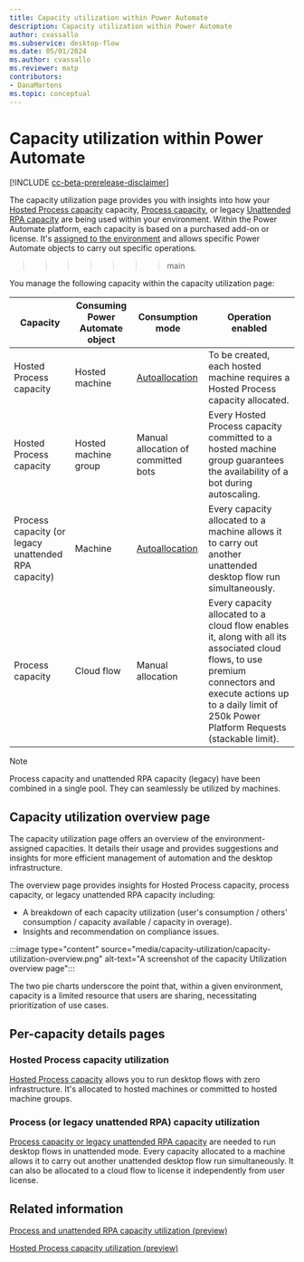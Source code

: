 ```yaml
---
title: Capacity utilization within Power Automate
description: Capacity utilization within Power Automate
author: cvassallo
ms.subservice: desktop-flow
ms.date: 05/01/2024
ms.author: cvassallo
ms.reviewer: matp
contributors:
- DanaMartens
ms.topic: conceptual
---
```


# Capacity utilization within Power Automate

[!INCLUDE [cc-beta-prerelease-disclaimer](actions-reference/includes/cc-beta-prerelease-disclaimer.md)]

The capacity utilization page provides you with insights into how your [Hosted Process capacity](/power-platform/admin/power-automate-licensing/add-ons#hosted-rpa-add-on) capacity, [Process capacity](/power-platform/admin/power-automate-licensing/types), or legacy [Unattended RPA capacity](/power-platform/admin/power-automate-licensing/add-ons#unattended-rpa-add-on) are being used within your environment. Within the Power Automate platform, each capacity is based on a purchased add-on or license. It's [assigned to the environment](/power-platform/admin/capacity-add-on#allocate-or-change-capacity-in-an-environment) and allows specific Power Automate objects to carry out specific operations.
>>>>>>> main

You manage the following capacity within the capacity utilization page:

|Capacity|Consuming Power Automate object|Consumption mode|Operation enabled|
|----|--------------------|----|----|
|Hosted Process capacity|Hosted machine|[Autoallocation](# "Hosted Process capacity is autoallocated to the hosted machine at its creation.")|To be created, each hosted machine requires a Hosted Process capacity allocated.|
|Hosted Process capacity|Hosted machine group|Manual allocation of committed bots|Every Hosted Process capacity committed to a hosted machine group guarantees the availability of a bot during autoscaling.|
|Process capacity (or legacy unattended RPA capacity)|Machine|[Autoallocation](# "Capacity is autoallocated to the machine at unattended desktop flow run time.")|Every capacity allocated to a machine allows it to carry out another unattended desktop flow run simultaneously.|
|Process capacity|Cloud flow|Manual allocation|Every capacity allocated to a cloud flow enables it, along with all its associated cloud flows, to use premium connectors and execute actions up to a daily limit of 250k Power Platform Requests (stackable limit).|

> [!NOTE]
>
> Process capacity and unattended RPA capacity (legacy) have been combined in a single pool. They can seamlessly be utilized by machines.

## Capacity utilization overview page

The capacity utilization page offers an overview of the environment-assigned capacities. It details their usage and provides suggestions and insights for more efficient management of automation and the desktop infrastructure.

The overview page provides insights for Hosted Process capacity, process capacity, or legacy unattended RPA capacity including:

- A breakdown of each capacity utilization (user's consumption / others' consumption / capacity available / capacity in overage).
- Insights and recommendation on compliance issues.

:::image type="content" source="media/capacity-utilization/capacity-utilization-overview.png" alt-text="A screenshot of the capacity Utilization overview page":::

The two pie charts underscore the point that, within a given environment, capacity is a limited resource that users are sharing, necessitating prioritization of use cases.

## Per-capacity details pages

### Hosted Process capacity utilization

[Hosted Process capacity](capacity-utilization-hosted.md) allows you to run desktop flows with zero infrastructure. It's allocated to hosted machines or committed to hosted machine groups.

### Process (or legacy unattended RPA) capacity utilization

[Process capacity or legacy unattended RPA capacity](capacity-utilization-process.md) are needed to run desktop flows in unattended mode. Every capacity allocated to a machine allows it to carry out another unattended desktop flow run simultaneously. It can also be allocated to a cloud flow to license it independently from user license.

## Related information

[Process and unattended RPA capacity utilization (preview)](capacity-utilization-process.md)

[Hosted Process capacity utilization (preview)](capacity-utilization-hosted.md)

